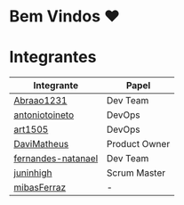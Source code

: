 # Bem Vindos ❤️

# Integrantes

|Integrante | Papel |
|----------------|-------------------|
|[Abraao1231](https://github.com/Abraao1231) | Dev Team | 
|[antoniotoineto](https://github.com/antoniotoineto) | DevOps |
|[art1505](https://github.com/art1505) | DevOps |
|[DaviMatheus](https://github.com/DaviMatheus) | Product Owner |
|[fernandes-natanael](https://github.com/fernandes-natanael) | Dev Team |
|[juninhigh](https://github.com/juninhigh) | Scrum Master |
|[mibasFerraz](https://github.com/mibasFerraz) | - |